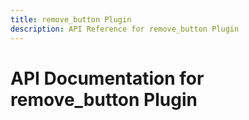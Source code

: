 ```yaml
---
title: remove_button Plugin
description: API Reference for remove_button Plugin
---
```

# API Documentation for remove_button Plugin

        